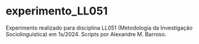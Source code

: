 # experimento_LL051
Experimento realizado para disciplina LL051 (Metodologia da Investigação Sociolinguística) em 1s/2024. Scripts por Alexandre M. Barroso.
